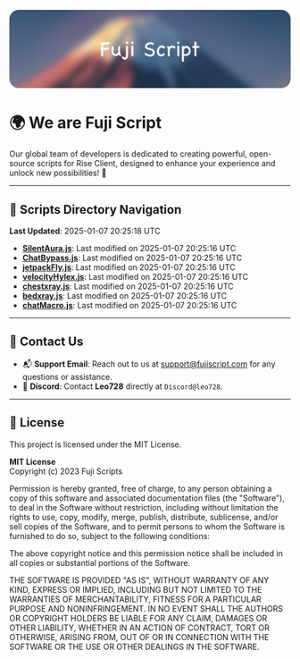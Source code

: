 ![Banner](.github/b.webp)

# 🌍 **We are Fuji Script**

Our global team of developers is dedicated to creating powerful, open-source scripts for Rise Client, designed to enhance your experience and unlock new possibilities! 🌟

---
<!-- SCRIPTS_NAVIGATION_START -->
## 📂 **Scripts Directory Navigation**

**Last Updated**: 2025-01-07 20:25:18 UTC

- **[SilentAura.js](scripts/SilentAura.js)**: Last modified on 2025-01-07 20:25:16 UTC
- **[ChatBypass.js](scripts/ChatBypass.js)**: Last modified on 2025-01-07 20:25:16 UTC
- **[jetpackFly.js](scripts/jetpackFly.js)**: Last modified on 2025-01-07 20:25:16 UTC
- **[velocityHylex.js](scripts/velocityHylex.js)**: Last modified on 2025-01-07 20:25:16 UTC
- **[chestxray.js](scripts/chestxray.js)**: Last modified on 2025-01-07 20:25:16 UTC
- **[bedxray.js](scripts/bedxray.js)**: Last modified on 2025-01-07 20:25:16 UTC
- **[chatMacro.js](scripts/chatMacro.js)**: Last modified on 2025-01-07 20:25:16 UTC

<!-- SCRIPTS_NAVIGATION_END -->

---

## 💬 **Contact Us**  
- 📬 **Support Email**: Reach out to us at [support@fujiscript.com](mailto:support@fujiscript.com) for any questions or assistance.  
- 💬 **Discord**: Contact **Leo728** directly at `Discord@leo728`.

---

## 📜 **License**

This project is licensed under the MIT License.  

**MIT License**  
Copyright (c) 2023 Fuji Scripts  

Permission is hereby granted, free of charge, to any person obtaining a copy of this software and associated documentation files (the "Software"), to deal in the Software without restriction, including without limitation the rights to use, copy, modify, merge, publish, distribute, sublicense, and/or sell copies of the Software, and to permit persons to whom the Software is furnished to do so, subject to the following conditions:  

The above copyright notice and this permission notice shall be included in all copies or substantial portions of the Software.  

THE SOFTWARE IS PROVIDED "AS IS", WITHOUT WARRANTY OF ANY KIND, EXPRESS OR IMPLIED, INCLUDING BUT NOT LIMITED TO THE WARRANTIES OF MERCHANTABILITY, FITNESS FOR A PARTICULAR PURPOSE AND NONINFRINGEMENT. IN NO EVENT SHALL THE AUTHORS OR COPYRIGHT HOLDERS BE LIABLE FOR ANY CLAIM, DAMAGES OR OTHER LIABILITY, WHETHER IN AN ACTION OF CONTRACT, TORT OR OTHERWISE, ARISING FROM, OUT OF OR IN CONNECTION WITH THE SOFTWARE OR THE USE OR OTHER DEALINGS IN THE SOFTWARE.  
